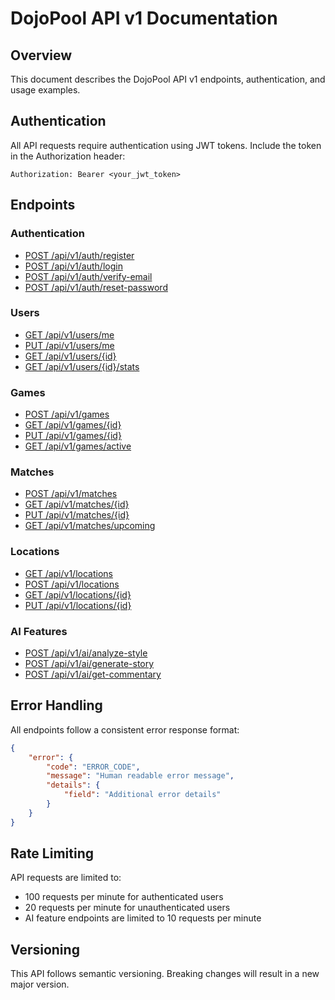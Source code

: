 # DojoPool API v1 Documentation

## Overview
This document describes the DojoPool API v1 endpoints, authentication, and usage examples.

## Authentication
All API requests require authentication using JWT tokens. Include the token in the Authorization header:
```
Authorization: Bearer <your_jwt_token>
```

## Endpoints

### Authentication
- [POST /api/v1/auth/register](../../../src/dojopool/routes/auth/register.md)
- [POST /api/v1/auth/login](../../../src/dojopool/routes/auth/login.md)
- [POST /api/v1/auth/verify-email](../../../src/dojopool/routes/auth/verify-email.md)
- [POST /api/v1/auth/reset-password](../../../src/dojopool/routes/auth/reset-password.md)

### Users
- [GET /api/v1/users/me](../../../src/dojopool/routes/users/me.md)
- [PUT /api/v1/users/me](../../../src/dojopool/routes/users/update.md)
- [GET /api/v1/users/{id}](../../../src/dojopool/routes/users/get.md)
- [GET /api/v1/users/{id}/stats](../../../src/dojopool/routes/users/stats.md)

### Games
- [POST /api/v1/games](./games/create.md)
- [GET /api/v1/games/{id}](./games/get.md)
- [PUT /api/v1/games/{id}](./games/update.md)
- [GET /api/v1/games/active](./games/active.md)

### Matches
- [POST /api/v1/matches](./matches/create.md)
- [GET /api/v1/matches/{id}](./matches/get.md)
- [PUT /api/v1/matches/{id}](./matches/update.md)
- [GET /api/v1/matches/upcoming](./matches/upcoming.md)

### Locations
- [GET /api/v1/locations](./locations/list.md)
- [POST /api/v1/locations](./locations/create.md)
- [GET /api/v1/locations/{id}](./locations/get.md)
- [PUT /api/v1/locations/{id}](./locations/update.md)

### AI Features
- [POST /api/v1/ai/analyze-style](./ai/analyze-style.md)
- [POST /api/v1/ai/generate-story](./ai/generate-story.md)
- [POST /api/v1/ai/get-commentary](./ai/get-commentary.md)

## Error Handling
All endpoints follow a consistent error response format:
```json
{
    "error": {
        "code": "ERROR_CODE",
        "message": "Human readable error message",
        "details": {
            "field": "Additional error details"
        }
    }
}
```

## Rate Limiting
API requests are limited to:
- 100 requests per minute for authenticated users
- 20 requests per minute for unauthenticated users
- AI feature endpoints are limited to 10 requests per minute

## Versioning
This API follows semantic versioning. Breaking changes will result in a new major version.